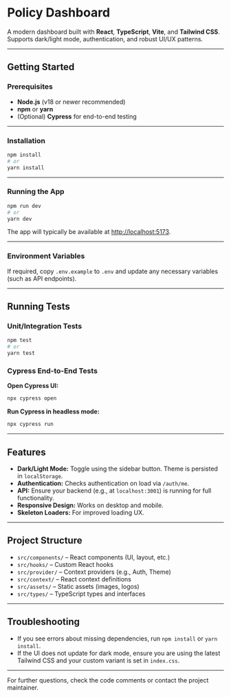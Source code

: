 # Policy Dashboard

A modern dashboard built with **React**, **TypeScript**, **Vite**, and **Tailwind CSS**.  
Supports dark/light mode, authentication, and robust UI/UX patterns.

---

## Getting Started

### Prerequisites

- **Node.js** (v18 or newer recommended)
- **npm** or **yarn**
- (Optional) **Cypress** for end-to-end testing

---

### Installation

```bash
npm install
# or
yarn install
```

---

### Running the App

```bash
npm run dev
# or
yarn dev
```

The app will typically be available at [http://localhost:5173](http://localhost:5173).

---

### Environment Variables

If required, copy `.env.example` to `.env` and update any necessary variables (such as API endpoints).

---

## Running Tests

### Unit/Integration Tests

```bash
npm test
# or
yarn test
```

### Cypress End-to-End Tests

**Open Cypress UI:**
```bash
npx cypress open
```

**Run Cypress in headless mode:**
```bash
npx cypress run
```

---

## Features

- **Dark/Light Mode:** Toggle using the sidebar button. Theme is persisted in `localStorage`.
- **Authentication:** Checks authentication on load via `/auth/me`.
- **API:** Ensure your backend (e.g., at `localhost:3001`) is running for full functionality.
- **Responsive Design:** Works on desktop and mobile.
- **Skeleton Loaders:** For improved loading UX.

---

## Project Structure

- `src/components/` – React components (UI, layout, etc.)
- `src/hooks/` – Custom React hooks
- `src/provider/` – Context providers (e.g., Auth, Theme)
- `src/context/` – React context definitions
- `src/assets/` – Static assets (images, logos)
- `src/types/` – TypeScript types and interfaces

---

## Troubleshooting

- If you see errors about missing dependencies, run `npm install` or `yarn install`.
- If the UI does not update for dark mode, ensure you are using the latest Tailwind CSS and your custom variant is set in `index.css`.

---

For further questions, check the code comments or contact the project maintainer.
